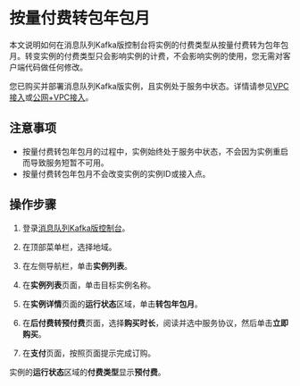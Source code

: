 # 按量付费转包年包月

本文说明如何在消息队列Kafka版控制台将实例的付费类型从按量付费转为包年包月。转变实例的付费类型只会影响实例的计费，不会影响实例的使用，您无需对客户端代码做任何修改。

您已购买并部署消息队列Kafka版实例，且实例处于服务中状态。详情请参见[VPC接入](/cn.zh-CN/快速入门/步骤二：购买和部署实例/VPC接入.md)或[公网+VPC接入](/cn.zh-CN/快速入门/步骤二：购买和部署实例/公网+VPC接入.md)。

## 注意事项

-   按量付费转包年包月的过程中，实例始终处于服务中状态，不会因为实例重启而导致服务短暂不可用。
-   按量付费转包年包月不会改变实例的实例ID或接入点。

## 操作步骤

1.  登录[消息队列Kafka版控制台](https://kafka.console.aliyun.com/?spm=a2c4g.11186623.2.22.6bf72638IfKzDm)。

2.  在顶部菜单栏，选择地域。

3.  在左侧导航栏，单击**实例列表**。

4.  在**实例列表**页面，单击目标实例名称。

5.  在**实例详情**页面的**运行状态**区域，单击**转包年包月**。

6.  在**后付费转预付费**页面，选择**购买时长**，阅读并选中服务协议，然后单击**立即购买**。

7.  在**支付**页面，按照页面提示完成订购。


实例的**运行状态**区域的**付费类型**显示**预付费**。

